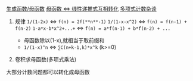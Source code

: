 [生成函数/母函数](https://maspypy.com/category/%e5%bd%a2%e5%bc%8f%e7%9a%84%e3%81%b9%e3%81%8d%e7%b4%9a%e6%95%b0%e8%a7%a3%e8%aa%ac)
[母函数 <=> 线性递推式互相转化](https://trap.jp/post/1657/)
[多项式计数杂谈](https://www.luogu.com.cn/blog/command-block/sheng-cheng-han-shuo-za-tan)

1. 规律
   `1/(1-2x)` <=> `f(n) = 2f(**n**-1)`
   `1/(1-x-x^2)` <=> `f(n) = f(n-1) + f(n-2)`
   `1-a*x-b*x^2+...+` <=> `f(n) = a*f(n-1) + b*f(n-2) + ...`

   - 母函数除以(1-x),就相当于取前缀和
   - `1/(1-x)^n` <=> `∑C(n+k-1,k)*x^k` (k>=0)

2. 卷积求母函数(多项式乘法)

大部分计数问题都可以转化成母函数
